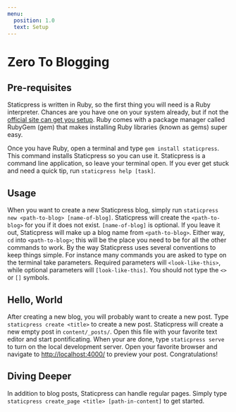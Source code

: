 ```yaml
---
menu:
  position: 1.0
  text: Setup
---
```


# Zero To Blogging

## Pre-requisites

Staticpress is written in Ruby, so the first thing you will need is a Ruby interpreter. Chances are you have one on your system already, but if not the [official site can get you setup](http://www.ruby-lang.org/en/). Ruby comes with a package manager called RubyGem (gem) that makes installing Ruby libraries (known as gems) super easy.

Once you have Ruby, open a terminal and type `gem install staticpress`. This command installs Staticpress so you can use it. Staticpress is a command line application, so leave your terminal open. If you ever get stuck and need a quick tip, run `staticpress help [task]`.

## Usage

When you want to create a new Staticpress blog, simply run `staticpress new <path-to-blog> [name-of-blog]`. Staticpress will create the `<path-to-blog>` for you if it does not exist. `[name-of-blog]` is optional. If you leave it out, Staticpress will make up a blog name from `<path-to-blog>`. Either way, `cd` into `<path-to-blog>`; this will be the place you need to be for all the other commands to work. By the way Staticpress uses several conventions to keep things simple. For instance many commands you are asked to type on the terminal take parameters. Required parameters will `<look-like-this>`, while optional parameters will `[look-like-this]`. You should not type the `<>` or `[]` symbols.

## Hello, World

After creating a new blog, you will probably want to create a new post. Type `staticpress create <title>` to create a new post. Staticpress will create a new empty post in `content/_posts/`. Open this file with your favorite text editor and start pontificating. When your are done, type `staticpress serve` to turn on the local development server. Open your favorite browser and navigate to [http://localhost:4000/](http://localhost:4000) to preview your post. Congratulations!

## Diving Deeper

In addition to blog posts, Staticpress can handle regular pages. Simply type `staticpress create_page <title> [path-in-content]` to get started.
